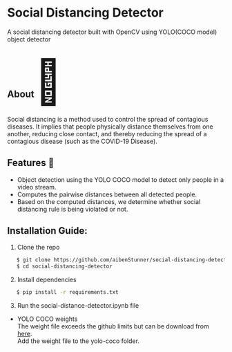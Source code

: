 <h1 align="left">
    Social Distancing Detector
</h1>

A social distancing detector built with OpenCV using YOLO(COCO model) object detector

<h2> About<span style='font-size:100px;'>&#127775;</span></h2>	
<p>
Social distancing is a method used to control the spread of contagious diseases. It implies that people physically distance themselves from one another, reducing close contact, and thereby reducing the spread of a contagious disease (such as the COVID-19 Disease).
</p>

## Features :gem:
* Object detection using the YOLO COCO model to detect only people in a video stream.
* Computes the pairwise distances between all detected people.
* Based on the computed distances, we determine whether social distancing rule is being violated or not.


## Installation Guide:

1. Clone the repo

```bash
   $ git clone https://github.com/aibenStunner/social-distancing-detector.git
   $ cd social-distancing-detector
```

2. Install dependencies

```bash
   $ pip install -r requirements.txt
```

3. Run the social-distance-detector.ipynb file

* YOLO COCO weights\
The weight file exceeds the github limits but can be download from <a href="https://pjreddie.com/media/files/yolov3.weights">here</a>.\
Add the weight file to the yolo-coco folder.


